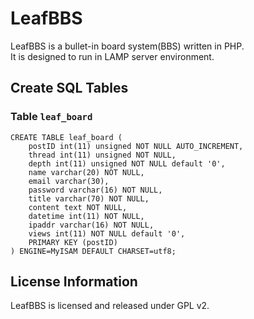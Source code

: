 # LeafBBS

LeafBBS is a bullet-in board system(BBS) written in PHP.  
It is designed to run in LAMP server environment.

## Create SQL Tables
### Table `leaf_board`
```
CREATE TABLE leaf_board (
    postID int(11) unsigned NOT NULL AUTO_INCREMENT, 
    thread int(11) unsigned NOT NULL, 
    depth int(11) unsigned NOT NULL default '0', 
    name varchar(20) NOT NULL, 
    email varchar(30), 
    password varchar(16) NOT NULL, 
    title varchar(70) NOT NULL, 
    content text NOT NULL, 
    datetime int(11) NOT NULL, 
    ipaddr varchar(16) NOT NULL, 
    views int(11) NOT NULL default '0',
    PRIMARY KEY (postID)
) ENGINE=MyISAM DEFAULT CHARSET=utf8;
```

## License Information
LeafBBS is licensed and released under GPL v2.

